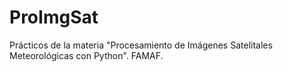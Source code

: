 # ProImgSat
Prácticos de la materia "Procesamiento de Imágenes Satelitales Meteorológicas con Python". FAMAF.
